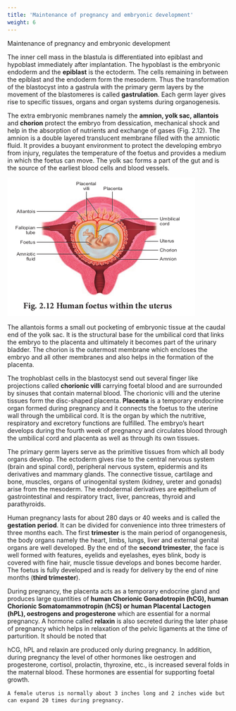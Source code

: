 ```yaml
---
title: 'Maintenance of pregnancy and embryonic development'
weight: 6
---
```


Maintenance of pregnancy and embryonic development

The inner cell mass in the blastula is differentiated into epiblast and hypoblast immediately after implantation. The hypoblast is the embryonic endoderm and the **epiblast** is the ectoderm. The cells remaining in between the epiblast and the endoderm form the mesoderm. Thus the transformation of the blastocyst into a gastrula with the primary germ layers by the movement of the blastomeres is called **gastrulation**. Each germ layer gives rise to specific tissues, organs and organ systems during organogenesis.

The extra embryonic membranes namely the **amnion, yolk sac, allantois** and **chorion** protect the embryo from dessication, mechanical shock and help in the absorption of nutrients and exchange of gases (Fig. 2.12). The amnion is a double layered translucent membrane filled with the amniotic fluid. It provides a buoyant environment to protect the developing embryo from injury, regulates the temperature of the foetus and provides a medium in which the foetus can move. The yolk sac forms a part of the gut and is the source of the earliest blood cells and blood vessels.

![Fig. 2.12 Human foetus within the uterus](2.16.png "")

The allantois forms a small out pocketing of embryonic tissue at the caudal end of the yolk sac. It is the structural base for the umbilical cord that links the embryo to the placenta and ultimately it becomes part of the urinary bladder. The chorion is the outermost membrane which encloses the embryo and all other membranes and also helps in the formation of the placenta.

The trophoblast cells in the blastocyst send out several finger like projections called **chorionic villi** carrying foetal blood and are surrounded by sinuses that contain maternal blood. The chorionic villi and the uterine tissues form the disc-shaped placenta. **Placenta** is a temporary endocrine organ formed during pregnancy and it connects the foetus to the uterine wall through the umbilical cord. It is the organ by which the nutritive, respiratory and excretory functions are fulfilled. The embryo’s heart develops during the fourth week of pregnancy and circulates blood through the umbilical cord and placenta as well as through its own tissues.

The primary germ layers serve as the primitive tissues from which all body organs develop. The ectoderm gives rise to the central nervous system (brain and spinal cord), peripheral nervous system, epidermis and its derivatives and mammary glands. The connective tissue, cartilage and bone, muscles, organs of urinogenital system (kidney, ureter and gonads) arise from the mesoderm. The endodermal derivatives are **e**pithelium of gastrointestinal and respiratory tract, liver, pancreas, thyroid and parathyroids.

Human pregnancy lasts for about 280 days or 40 weeks and is called the **gestation period**. It can be divided for convenience into three trimesters of three months each. The first **trimester** is the main period of organogenesis, the body organs namely the heart, limbs, lungs, liver and external genital organs are well developed. By the end of the **second trimester**, the face is well formed with features, eyelids and eyelashes, eyes blink, body is covered with fine hair, muscle tissue develops and bones become harder. The foetus is fully developed and is ready for delivery by the end of nine months (**third trimester**).

During pregnancy, the placenta acts as a temporary endocrine gland and produces large quantities of **human Chorionic Gonadotropin (hCG), human Chorionic Somatomammotropin (hCS) or human Placental Lactogen (hPL), oestrogens and progesterone** which are essential for a normal pregnancy. A hormone called **relaxin** is also secreted during the later phase of pregnancy which helps in relaxation of the pelvic ligaments at the time of parturition. It should be noted that  

hCG, hPL and relaxin are produced only during pregnancy. In addition, during pregnancy the level of other hormones like oestrogen and progesterone, cortisol, prolactin, thyroxine, etc., is increased several folds in the maternal blood. These hormones are essential for supporting foetal growth.

```
A female uterus is normally about 3 inches long and 2 inches wide but can expand 20 times during pregnancy.
```
